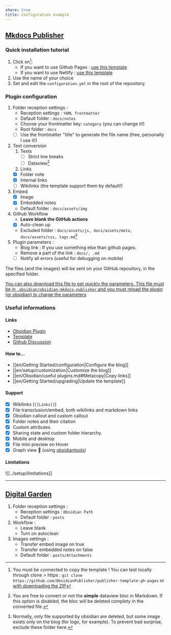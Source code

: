 ```yaml
---
share: true
title: Configuration example
---
```


## [Mkdocs Publisher](https://obsidian-publisher.netlify.app)
### Quick installation tutorial
1. Click on[^1]:
    - If you want to use Github Pages : [use this template](https://github.com/ObsidianPublisher/publisher-template-gh-pages/generate)
    - If you want to use Netlify : [use this template](https://github.com/ObsidianPublisher/publisher-template-netlify/generate)
2. Use the name of your choice
3. Set and edit the `configuration.yml` in the root of the repository.

### Plugin configuration

1. Folder reception settings : 
    - Reception settings : `YAML frontmatter`
    - Default folder : `docs/notes`
    - Choose your frontmatter key: `category` (you can change it!)
    - Root folder : `docs`
    - [ ] Use the frontmatter "title" to generate the file name (free, personally I use it!)
2. Text conversion
   1. Texts
       - [ ] Strict line breaks
       - [ ] Dataview[^4]
    2. Links 
      - [x] Folder note
      - [x] Internal links
      - [ ] Wikilinks (the template support them by default!) 
3. Embed
   - [x] Image
   - [x] Embedded notes
   - Default folder : `docs/assets/img`
4. Github Workflow
    - **Leave blank the GitHub actions**
    - [x] Auto-clean up 
    - Excluded folder : `docs/assets/js, docs/assets/meta, docs/assets/css, tags.md`[^3]
5. Plugin parameters :
    - Blog link : If you use something else than github pages.
    - Remove a part of the link : `docs/, .md`
    - [ ] Notify all errors (useful for debugging on mobile)

The files (and the images) will be sent on your GitHub repository, in the specified folder. 

[You can also download this file to get quickly the parameters. This file must be in `.obsidian/obsidian-mkdocs-publisher` and you must reload the plugin (or obsidian) to charge the parameters](https://raw.githubusercontent.com/ObsidianPublisher/obsidian-mkdocs-publisher-docs/main/download/data.json)

### Useful informations
#### Links
- [Obsidian Plugin](https://github.com/obsidianPublisher/obsidian-github-publisher)
- [Template](https://github.com/obsidianPublisher/publisher-template-gh-pages)
- [Github Discussion](https://github.com/ObsidianPublisher/obsidian-github-publisher/discussions)

#### How to...
- [[en/Getting Started/configuration|Configure the blog]]
- [[en/setup/customization|Customize the blog]]
- [[en/Obsidian/useful plugins.md#Metacopy|Copy links]]
- [[en/Getting Started/upgrading|Update the template]]

#### Support
- [x] Wikilinks (`[[Links]]`)
- [x] File transclusion/embed, both wikilinks and markdown links
- [x] Obsidian callout and custom callout
- [x] Folder notes and their citation
- [x] Custom attributes
- [x] Sharing state and custom folder hierarchy.
- [x] Mobile and desktop
- [x] File mini preview on Hover
- [x] Graph view 🎉 (using [obsidiantools](https://github.com/mfarragher/obsidiantools)) 

#### Limitations

![[../setup/limitations]]

---
## [Digital Garden](https://github.com/TuanManhCao/digital-garden)

1. Folder reception settings : 
    - Reception settings : `Obsidian Path`
    - Default folder : `posts`
2. Workflow : 
    - Leave blank
    - Turn on autoclean
3. Images settings :
    - Transfer embed image on true
    - Transfer embedded notes on false
    - Default folder : `posts/Attachments`

[^1]: You must be connected to copy the template ! You can test locally through clone > https : `git clone https://github.com/ObsidianPublisher/publisher-template-gh-pages` or [with downloading the ZIP](https://github.com/ObsidianPublisher/publisher-template-gh-pages/archive/refs/heads/main.zip)
[^2]: You need to be connected to generate it.
[^3]: Normally, only file supported by obsidian are deleted, but some image exists only on the blog (for logo, for example). To prevent bad surprise, exclude these folder here.
[^4]: You are free to convert or not the **simple** dataview bloc in Markdown. If this option is disabled, the bloc will be deleted complety in the converted file. 
